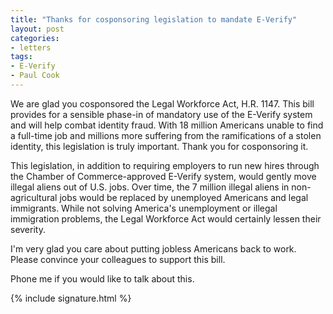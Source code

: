 ```yaml
---
title: "Thanks for cosponsoring legislation to mandate E-Verify"
layout: post
categories:
- letters
tags:
- E-Verify
- Paul Cook
---
```


We are glad you cosponsored the Legal Workforce Act, H.R. 1147. This bill provides for a sensible phase-in of mandatory use of the E-Verify system and will help combat identity fraud. With 18 million Americans unable to find a full-time job and millions more suffering from the ramifications of a stolen identity, this legislation is truly important. Thank you for cosponsoring it.

This legislation, in addition to requiring employers to run new hires through the Chamber of Commerce-approved E-Verify system, would gently move illegal aliens out of U.S. jobs. Over time, the 7 million illegal aliens in non-agricultural jobs would be replaced by unemployed Americans and legal immigrants. While not solving America's unemployment or illegal immigration problems, the Legal Workforce Act would certainly lessen their severity.

I'm very glad you care about putting jobless Americans back to work. Please convince your colleagues to support this bill.

Phone me if you would like to talk about this.

{% include signature.html %}
